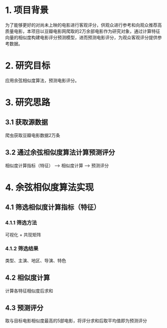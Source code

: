 # 1. 项目背景

为了能够更好的对尚未上映的电影进行客观评分，供观众进行参考和向观众推荐高质量电影，本项目以豆瓣电影网爬取的2万余部电影作为研究对象，通过计算特征向量的相似度构建电影评分预测模型，进而预测电影评分，为观众客观评分提供参考数据。

# 2. 研究目标

应用余弦相似度算法，预测电影评分。

# 3. 研究思路

## 3.1 获取源数据

爬虫获取豆瓣电影数据2万条

## 3.2 通过余弦相似度算法计算预测评分

相似度计算指标（特征） --> 相似度计算 --> 预测评分

# 4. 余弦相似度算法实现

## 4.1 筛选相似度计算指标（特征）
### 4.1.1 筛选方法

可视化 + 共现矩阵

### 4.1.2 筛选结果
类型、主演、地区、导演、特色

## 4.2 相似度计算

计算各特征相似度后求和

## 4.3 预测评分

取与目标电影相似度最高的5部电影，将评分求和后取平均值即为预测评分